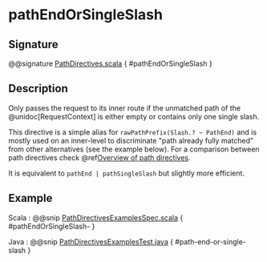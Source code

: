 # pathEndOrSingleSlash

## Signature

@@signature [PathDirectives.scala]($akka-http$/akka-http/src/main/scala/akka/http/scaladsl/server/directives/PathDirectives.scala) { #pathEndOrSingleSlash }

## Description

Only passes the request to its inner route if the unmatched path of the @unidoc[RequestContext] is either empty
or contains only one single slash.

This directive is a simple alias for `rawPathPrefix(Slash.? ~ PathEnd)` and is mostly used on an inner-level to
discriminate "path already fully matched" from other alternatives (see the example below). For a comparison between path directives check @ref[Overview of path directives](index.md#overview-path-scala).

It is equivalent to `pathEnd | pathSingleSlash` but slightly more efficient.

## Example

Scala
:  @@snip [PathDirectivesExamplesSpec.scala]($test$/scala/docs/http/scaladsl/server/directives/PathDirectivesExamplesSpec.scala) { #pathEndOrSingleSlash- }

Java
:  @@snip [PathDirectivesExamplesTest.java]($test$/java/docs/http/javadsl/server/directives/PathDirectivesExamplesTest.java) { #path-end-or-single-slash }
